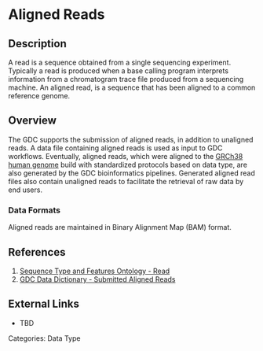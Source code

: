 # Aligned Reads #
## Description ##
A read is a sequence obtained from a single sequencing experiment. Typically a read is produced when a base calling program interprets information from a chromatogram trace file produced from a sequencing machine. An aligned read, is a sequence that has been aligned to a common reference genome.
## Overview ##
The GDC supports the submission of aligned reads, in addition to unaligned reads. A data file containing aligned reads is used as input to GDC workflows.
Eventually, aligned reads, which were aligned to the [GRCh38 human genome](LINK) build with standardized protocols based on data type, are also generated by the GDC bioinformatics pipelines. Generated aligned read files also contain unaligned reads to facilitate the retrieval of raw data by end users.
### Data Formats ###
Aligned reads are maintained in Binary Alignment Map (BAM) format.
## References ##
1. [Sequence Type and Features Ontology - Read](http://bioportal.bioontology.org/ontologies/SO?p=classes&conceptid=http%3A%2F%2Fpurl.obolibrary.org%2Fobo%2FSO_0000150)
2. [GDC Data Dictionary - Submitted Aligned Reads](https://docs.gdc.cancer.gov/Data_Dictionary/viewer/#?view=table-definition-view&id=submitted_aligned_reads)

## External Links ##
* TBD

Categories: Data Type
